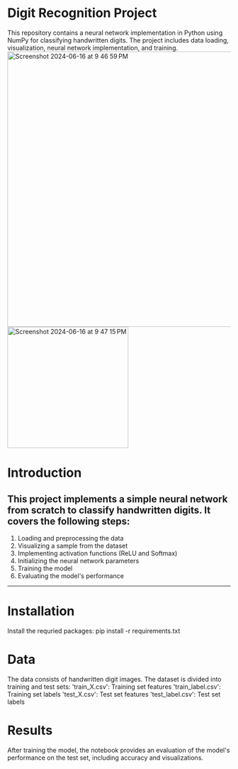 # Digit Recognition Project
This repository contains a neural network implementation in Python using NumPy for classifying handwritten digits. The project includes data loading, visualization, neural network implementation, and training.
<img width="621" alt="Screenshot 2024-06-16 at 9 46 59 PM" src="https://github.com/vishwavinayak/DigitRecognition/assets/150454731/0a5452f5-f6f8-4238-8f28-e1e26e1da483">
<img width="273" alt="Screenshot 2024-06-16 at 9 47 15 PM" src="https://github.com/vishwavinayak/DigitRecognition/assets/150454731/e7b028e3-e8b0-4d32-81b1-92599df633af">


# Introduction
This project implements a simple neural network from scratch to classify handwritten digits. It covers the following steps:
---
1. Loading and preprocessing the data
2. Visualizing a sample from the dataset
3. Implementing activation functions (ReLU and Softmax)
4. Initializing the neural network parameters
5. Training the model
6. Evaluating the model's performance
---
# Installation
Install the requried packages:
pip install -r requirements.txt
# Data
The data consists of handwritten digit images. The dataset is divided into training and test sets:
'train_X.csv': Training set features
'train_label.csv': Training set labels
'test_X.csv': Test set features
'test_label.csv': Test set labels
# Results
After training the model, the notebook provides an evaluation of the model's performance on the test set, including accuracy and visualizations.
